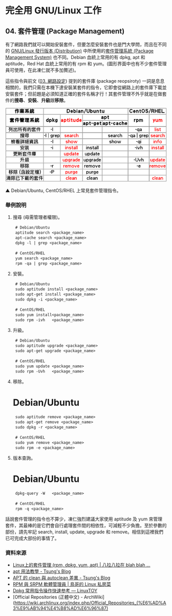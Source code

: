 # 完全用 GNU/Linux 工作

## 04. 套件管理 (Package Management)

有了網路我們就可以開始安裝套件，但要怎麼安裝套件也是門大學問，而且在不同的 [GNU/Linux 發行版本 (Distribution)](http://zh.wikipedia.org/wiki/Linux%E5%8F%91%E8%A1%8C%E7%89%88) 中所使用的[套件管理系統 (Package Management System)](http://en.wikipedia.org/wiki/Package_management_system) 也不同。Debian 血統上常用的有 dpkg, apt 和 aptitude，Red Hat 血統上常用的有 rpm 和 yum。(圖形界面中也有不少套件管理員可使用，在此凍仁就不多加贅述)。

這些指令與前文 ([03. 網路設定](03.network-setting.md)) 提到的套件庫 (package reopsiroty) 一詞是息息相關的，我們只需在本機下達安裝某套件的指令，它即會從網路上的套件庫下載並安裝套件；但前題是必須知道正確的套件名稱才行！其套件管理不外乎就是在做套件的**搜尋**、**安裝**、**升級**跟**移除**。

<!--
<table cols="7" cellspacing="0" border="1"> <colgroup ></colgroup> <colgroup ></colgroup> <colgroup span="2" ></colgroup> <colgroup ></colgroup> <colgroup ></colgroup> <colgroup ></colgroup>
	<tbody>
		<tr>
			<th align="CENTER" valign="MIDDLE">作業系統</th>
			<th colspan="4" align="CENTER" valign="MIDDLE">Debian/Ubuntu</th>
			<th colspan="2" align="CENTER" valign="MIDDLE">CentOS/RHEL</th>
		</tr>
		<tr>
			<th rowspan="2" align="CENTER" valign="MIDDLE">套件管理系統</th>
			<th rowspan="2" align="CENTER" valign="MIDDLE">dpkg</th>
			<th rowspan="2" align="CENTER" valign="MIDDLE"><font color="#ff0000">aptitude</font></th>
			<th colspan="2" align="CENTER" valign="MIDDLE">apt</th>
			<th rowspan="2" align="CENTER" valign="MIDDLE">rpm</th>
			<th rowspan="2" align="CENTER" valign="MIDDLE"><font color="#ff0000">yum</font></th>
		</tr>
		<tr>
			<th align="CENTER" valign="MIDDLE">apt-get</th>
			<th align="CENTER" valign="MIDDLE">apt-cache</th>
		</tr>
		<tr>
			<td align="CENTER" valign="MIDDLE">列出所有的套件</td>
			<td align="CENTER" valign="MIDDLE">-l</td>
			<td align="CENTER" valign="MIDDLE"><br /></td>
			<td align="CENTER" valign="MIDDLE"><br /></td>
			<td align="CENTER" valign="MIDDLE"><br /></td>
			<td align="CENTER" valign="MIDDLE">-qa</td>
			<td align="CENTER" valign="MIDDLE"><font color="#ff0000">list</font></td>
		</tr>
		<tr>
			<td align="CENTER" valign="MIDDLE">搜尋</td>
			<td align="CENTER" valign="MIDDLE">-l | grep</td>
			<td align="CENTER" valign="MIDDLE"><font color="#ff0000">search</font></td>
			<td align="CENTER" valign="MIDDLE"><br /></td>
			<td align="CENTER" valign="MIDDLE">search</td>
			<td align="CENTER" valign="MIDDLE">-qa | grep</td>
			<td align="CENTER" valign="MIDDLE"><font color="#ff0000">search</font></td>
		</tr>
		<tr>
			<td align="CENTER" valign="MIDDLE">檢看詳細資訊</td>
			<td align="CENTER" valign="MIDDLE">-I</td>
			<td align="CENTER" valign="MIDDLE"><font color="#ff0000">show</font></td>
			<td align="CENTER" valign="MIDDLE"><br /></td>
			<td align="CENTER" valign="MIDDLE">show</td>
			<td align="CENTER" valign="MIDDLE">-qi</td>
			<td align="CENTER" valign="MIDDLE"><font color="#ff0000">info</font></td>
		</tr>
		<tr>
			<td align="CENTER" valign="MIDDLE">安裝</td>
			<td align="CENTER" valign="MIDDLE">-i</td>
			<td align="CENTER" valign="MIDDLE"><font color="#ff0000">install</font></td>
			<td align="CENTER" valign="MIDDLE">install</td>
			<td align="CENTER" valign="MIDDLE"><br /></td>
			<td align="CENTER" valign="MIDDLE">-ivh</td>
			<td align="CENTER" valign="MIDDLE"><font color="#ff0000">install</font></td>
		</tr>
		<tr>
			<td align="CENTER" valign="MIDDLE">更新套件庫</td>
			<td align="CENTER" valign="MIDDLE"><br /></td>
			<td align="CENTER" valign="MIDDLE"><font color="#ff0000">update</font></td>
			<td align="CENTER" valign="MIDDLE">update</td>
			<td align="CENTER" valign="MIDDLE"><br /></td>
			<td align="CENTER" valign="MIDDLE"><br /></td>
			<td align="CENTER" valign="MIDDLE"><br /></td>
		</tr>
		<tr>
			<td align="CENTER" valign="MIDDLE">升級</td>
			<td align="CENTER" valign="MIDDLE"><br /></td>
			<td align="CENTER" valign="MIDDLE"><font color="#ff0000">upgrade</font></td>
			<td align="CENTER" valign="MIDDLE">upgrade</td>
			<td align="CENTER" valign="MIDDLE"><br /></td>
			<td align="CENTER" valign="MIDDLE">-Uvh</td>
			<td align="CENTER" valign="MIDDLE"><font color="#ff0000">update</font></td>
		</tr>
		<tr>
			<td align="CENTER" valign="MIDDLE">移除</td>
			<td align="CENTER" valign="MIDDLE">-r</td>
			<td align="CENTER" valign="MIDDLE"><font color="#ff0000">remove</font></td>
			<td align="CENTER" valign="MIDDLE">remove</td>
			<td align="CENTER" valign="MIDDLE"><br /></td>
			<td align="CENTER" valign="MIDDLE">-e</td>
			<td align="CENTER" valign="MIDDLE"><font color="#ff0000">remove</font></td>
		</tr>
		<tr>
			<td align="CENTER" valign="MIDDLE">移除 (含設定檔)</td>
			<td align="CENTER" valign="MIDDLE">-P</td>
			<td align="CENTER" valign="MIDDLE"><font color="#ff0000">purge</font></td>
			<td align="CENTER" valign="MIDDLE">purge</td>
			<td align="CENTER" valign="MIDDLE"><br /></td>
			<td align="CENTER" valign="MIDDLE"><br /></td>
			<td align="CENTER" valign="MIDDLE"><br /></td>
		</tr>
		<tr>
			<td align="CENTER" valign="MIDDLE">清除已下載的套件</td>
			<td align="CENTER" valign="MIDDLE"><br /></td>
			<td align="CENTER" valign="MIDDLE"><font color="#ff0000">clean</font></td>
			<td align="CENTER" valign="MIDDLE">clean</td>
			<td align="CENTER" valign="MIDDLE"><br /></td>
			<td align="CENTER" valign="MIDDLE"><br /></td>
			<td align="CENTER" valign="MIDDLE"><font color="#ff0000">clean</font></td>
		</tr>
	</tbody>
</table>
-->

![2013-09-21-pms.png](imgs/2013-09-21-pms.png "2013-09-21-pms.png")

▲ Debian/Ubuntu, CentOS/RHEL 上常見套件管理指令。

### 舉例說明

1. 搜尋 (毋需管理者權限)。

	    # Debian/Ubuntu
	    aptitude search <package_name>
	    apt-cache search <package_name>
	    dpkg -l | grep <package_name>

	    # CentOS/RHEL
	    yum search <package_name>
	    rpm -qa | grep <package_name>

2. 安裝。

	    # Debian/Ubuntu
	    sudo aptitude install <package_name>
	    sudo apt-get install <package_name>
	    sudo dpkg -i <package_name>

	    # CentOS/RHEL
	    sudo yum install<package_name>
	    sudo rpm -ivh	<package_name>

3. 升級。

	    # Debian/Ubuntu
	    sudo aptitude upgrade <package_name>
	    sudo apt-get upgrade <package_name>

	    # CentOS/RHEL
	    sudo yum update	<package_name>
	    sudo rpm -Uvh	<package_name>

4. 移除。

      # Debian/Ubuntu
	    sudo aptitude remove <package_name>
	    sudo apt-get remove	<package_name>
	    sudo dpkg -r <package_name>

	    # CentOS/RHEL
	    sudo yum remove	<package_name>
	    sudo rpm -e	<package_name>
	    
5. 版本查詢。

      # Debian/Ubuntu
	    dpkg-query -W	<package_name>

	    # CentOS/RHEL
	    rpm -q <package_name>

話說套件管理的指令也不算少，凍仁強烈建議大家使用 aptitude 及 yum 來管理套件，其最棒的是它們會自行處理套件間的相依性，可減輕不少負擔。至於參數的部份，請先牢記 search, install, update, upgrade 和 remove。相信到這裡我們已可完成大部份的事情了。

### 資料來源

- [Linux上的套件管理 (rpm, dpkg, yum, apt) | 八拉八拉在 blah blah ...](http://blog.roodo.com/schonrosemary/archives/4362693.html)
- [apt 用法教學 - Tsung's Blog](http://blog.longwin.com.tw/2005/05/use_apt/)
- [APT 的 clean 與 autoclean 差異 - Tsung's Blog](http://blog.longwin.com.tw/2012/05/apt-clean-autoclean-diff-2012/)
- [RPM 與 SRPM 軟體管理員 | 鳥哥的 Linux 私房菜](http://linux.vbird.org/linux_basic/0520rpm_and_srpm.php)
- [Dpkg 常用指令操作快速参考 — LinuxTOY](http://linuxtoy.org/archives/dpkg_reference.html)
- [Official Repositories (正體中文) - ArchWiki](https://wiki.archlinux.org/index.php/Official_Repositories_(%E6%AD%A3%E9%AB%94%E4%B8%AD%E6%96%87)

